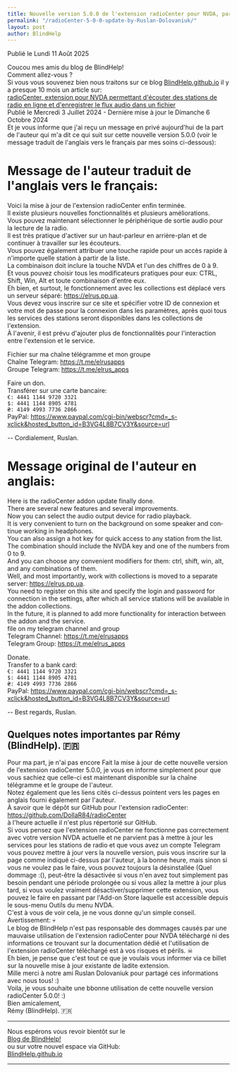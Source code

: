 ```yaml
---
title: Nouvelle version 5.0.0 de l'extension radioCenter pour NVDA, par Ruslan Dolovaniuk
permalink: "/radioCenter-5-0-0-update-by-Ruslan-Dolovaniuk/"
layout: post
author: BlindHelp
---
```


<footer>Publié le Lundi 11 Août 2025</footer>


Coucou mes amis du blog de BlindHelp!    
Comment allez-vous ?    
Si vous vous souvenez bien nous traitons sur ce blog [BlindHelp.github.io](https://blindhelp.github.io) il y a presque 10 mois un article sur:    
[radioCenter, extension pour NVDA permettant d'écouter des stations de radio en ligne et d'enregistrer le flux audio dans un fichier](https://blindhelp.github.io/radioCenter/)    
Publié le Mercredi 3 Juillet 2024 - Dernière mise à jour le Dimanche 6 Octobre 2024    
Et je vous informe que j'ai reçu un message en privé aujourd'hui de la part de l'auteur qui m'a dit ce qui suit sur cette nouvelle version 5.0.0 (voir le message traduit de l'anglais vers le français par mes soins ci-dessous):    

# Message de l'auteur traduit de l'anglais vers le français:
Voici la mise à jour de l'extension radioCenter enfin terminée.    
Il existe plusieurs nouvelles fonctionnalités et plusieurs améliorations.    
Vous pouvez maintenant sélectionner le périphérique de sortie audio pour la lecture de la radio.    
Il est très pratique d'activer sur un haut-parleur en arrière-plan et de continuer à travailler sur les écouteurs.    
Vous pouvez également attribuer une touche rapide pour un accès rapide à n'importe quelle station à partir de la liste.    
La combinaison doit inclure la touche NVDA et l'un des chiffres de 0 à 9.    
Et vous pouvez choisir tous les modificateurs pratiques pour eux: CTRL, Shift, Win, Alt et toute combinaison d'entre eux.    
Eh bien, et surtout, le fonctionnement avec les collections est déplacé vers un serveur séparé: <https://elrus.pp.ua>.    
Vous devez vous inscrire sur ce site et spécifier votre ID de connexion et votre mot de passe pour la connexion dans les paramètres, après quoi tous les services des stations seront disponibles dans les collections de l'extension.    
À l'avenir, il est prévu d'ajouter plus de fonctionnalités pour l'interaction entre l'extension et le service.    

Fichier sur ma chaîne télégramme et mon groupe    
Chaîne Telegram: <https://t.me/elrusapps>    
Groupe Telegram: <https://t.me/elrus_apps>    

Faire un don.    
Transférer sur une carte bancaire:     
`€: 4441 1144 9720 3321`    
`$: 4441 1144 8905 4781`    
`₴: 4149 4993 7736 2866`    
PayPal: <https://www.paypal.com/cgi-bin/webscr?cmd=_s-xclick&hosted_button_id=B3VG4L8B7CV3Y&source=url>    

--
Cordialement, Ruslan.     

# Message original de l'auteur en anglais:
<span lang="en">Here is the radioCenter addon update finally done.</span>    
<span lang="en">There are several new features and several improvements.</span>    
<span lang="en">Now you can select the audio output device for radio playback.</span>    
<span lang="en">It is very convenient to turn on the background on some speaker and continue working in headphones.</span>    
<span lang="en">You can also assign a hot key for quick access to any station from the list.</span>    
<span lang="en">The combination should include the NVDA key and one of the numbers from 0 to 9.</span>    
<span lang="en">And you can choose any convenient modifiers for them: ctrl, shift, win, alt, and any combinations of them.</span>    
<span lang="en">Well, and most importantly, work with collections is moved to a separate server: <https://elrus.pp.ua>.</span>    
<span lang="en">You need to register on this site and specify the login and password for connection in the settings, after which all service stations will be available in the addon collections.</span>    
<span lang="en">In the future, it is planned to add more functionality for interaction between the addon and the service.</span>    
<span lang="en">file on my telegram channel and group</span>    
<span lang="en">Telegram Channel: <https://t.me/elrusapps></span>    
<span lang="en">Telegram Group: <https://t.me/elrus_apps></span>    

<span lang="en">Donate.</span>    
<span lang="en">Transfer to a bank card:</span>    
<span lang="en">`€: 4441 1144 9720 3321`</span>    
<span lang="en">`$: 4441 1144 8905 4781`</span>    
<span lang="en">`₴: 4149 4993 7736 2866`</span>    
<span lang="en">PayPal: <https://www.paypal.com/cgi-bin/webscr?cmd=_s-xclick&hosted_button_id=B3VG4L8B7CV3Y&source=url></span>

--
<span lang="en">Best regards, Ruslan.</span>    

## Quelques notes importantes par Rémy (BlindHelp). 🇫🇷
Pour ma part, je n'ai pas encore Fait la mise à jour de cette nouvelle version de l'extension radioCenter 5.0.0, je vous en informe simplement pour que vous sachiez que celle-ci est maintenant disponible sur la chaîne télégramme et le groupe de l'auteur.    
Notez également que les liens cités ci-dessus pointent vers les pages en anglais fourni également par l'auteur.    
À savoir que  le dépôt sur GitHub pour l'extension radioCenter:    
<https://github.com/DollaR84/radioCenter>    
à l'heure actuelle il n'est plus répertorié sur GitHub.    
Si vous pensez que l'extension radioCenter ne fonctionne pas correctement avec votre version NVDA actuelle et ne parvient pas à mettre à jour les services pour les stations de radio et que vous avez un compte Telegram vous pouvez mettre à jour vers la nouvelle version, puis vous inscrire sur la page comme indiqué ci-dessus par l'auteur, à la bonne heure, mais sinon si vous ne voulez pas le faire, vous pouvez toujours la désinstallée (Quel dommage :(), peut-être la désactivée si vous n'en avez tout simplement pas besoin pendant une période prolongée ou si vous allez la mettre à jour plus tard, si vous voulez vraiment désactiver/supprimer cette extension, vous pouvez le faire en passant par l'Add-on Store laquelle est accessible depuis le sous-menu Outils du menu NVDA.    
C'est à vous de voir cela, je ne vous donne qu'un simple conseil.    
Avertissement: 💀    
Le blog de BlindHelp n'est pas responsable des dommages causés par une mauvaise utilisation de l'extension radioCenter  pour NVDA téléchargé ni des informations ce trouvant sur la documentation dédié et l'utilisation de l'extension radioCenter téléchargé est à vos risques et périls. ☠    
Eh bien, je pense que c'est tout ce que je voulais vous informer via ce billet sur la nouvelle mise à jour existante de ladite extension.    
Mille merci à notre ami <span lang="uk">Ruslan Dolovaniuk</span> pour partagé ces informations avec nous tous! :)    
Voila, je vous souhaite une bbonne utilisation de cette nouvelle version radioCenter 5.0.0! :)    
Bien amicalement,    
Rémy (BlindHelp). 🇫🇷    

---

Nous espérons vous revoir bientôt sur le      
[Blog de BlindHelp!](http://blindhelp.blogspot.fr/)                    
ou sur  votre nouvel espace via GitHub:                     
[BlindHelp.github.io](https://blindhelp.github.io)                    

---